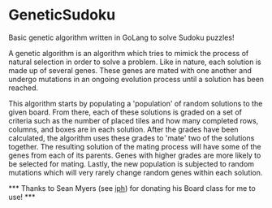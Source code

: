# GeneticSudoku
Basic genetic algorithm written in GoLang to solve Sudoku puzzles!

A genetic algorithm is an algorithm which tries to mimick the process of natural selection in order to solve a problem. Like in nature, each solution is made up of several genes. These genes are mated with one another and undergo mutations in an ongoing evolution process until a solution has been reached.

This algorithm starts by populating a 'population' of random solutions to the given board. From there, each of these solutions is graded on a set of criteria such as the number of placed tiles and how many completed rows, columns, and boxes are in each solution. After the grades have been calculated, the algorithm uses these grades to 'mate' two of the solutions together. The resulting solution of the mating process will have some of the genes from each of its parents. Genes with higher grades are more likely to be selected for mating. Lastly, the new population is subjected to random mutations which will very rarely change random genes within each solution.

*** Thanks to Sean Myers (see [iph](https://github.com/iph)) for donating his Board class for me to use! ***

